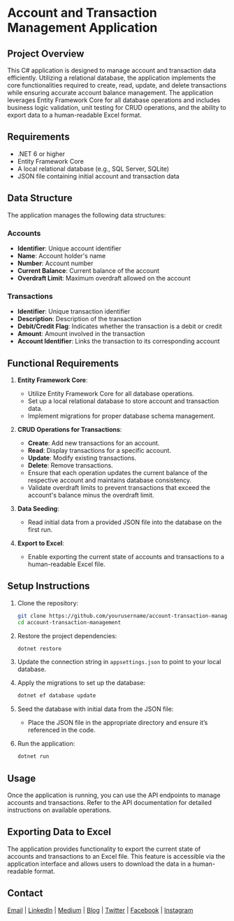 # Account and Transaction Management Application

## Project Overview

This C# application is designed to manage account and transaction data efficiently. Utilizing a relational database, the application implements the core functionalities required to create, read, update, and delete transactions while ensuring accurate account balance management. The application leverages Entity Framework Core for all database operations and includes business logic validation, unit testing for CRUD operations, and the ability to export data to a human-readable Excel format.

## Requirements

- .NET 6 or higher
- Entity Framework Core
- A local relational database (e.g., SQL Server, SQLite)
- JSON file containing initial account and transaction data

## Data Structure

The application manages the following data structures:

### Accounts
- **Identifier**: Unique account identifier
- **Name**: Account holder's name
- **Number**: Account number
- **Current Balance**: Current balance of the account
- **Overdraft Limit**: Maximum overdraft allowed on the account

### Transactions
- **Identifier**: Unique transaction identifier
- **Description**: Description of the transaction
- **Debit/Credit Flag**: Indicates whether the transaction is a debit or credit
- **Amount**: Amount involved in the transaction
- **Account Identifier**: Links the transaction to its corresponding account

## Functional Requirements

1. **Entity Framework Core**:
   - Utilize Entity Framework Core for all database operations.
   - Set up a local relational database to store account and transaction data.
   - Implement migrations for proper database schema management.

2. **CRUD Operations for Transactions**:
   - **Create**: Add new transactions for an account.
   - **Read**: Display transactions for a specific account.
   - **Update**: Modify existing transactions.
   - **Delete**: Remove transactions.
   - Ensure that each operation updates the current balance of the respective account and maintains database consistency.
   - Validate overdraft limits to prevent transactions that exceed the account's balance minus the overdraft limit.

3. **Data Seeding**:
   - Read initial data from a provided JSON file into the database on the first run.

4. **Export to Excel**:
   - Enable exporting the current state of accounts and transactions to a human-readable Excel file.

## Setup Instructions

1. Clone the repository:
   ```bash
   git clone https://github.com/yourusername/account-transaction-management.git
   cd account-transaction-management
   ```

2. Restore the project dependencies:
   ```bash
   dotnet restore
   ```

3. Update the connection string in `appsettings.json` to point to your local database.

4. Apply the migrations to set up the database:
   ```bash
   dotnet ef database update
   ```

5. Seed the database with initial data from the JSON file:
   - Place the JSON file in the appropriate directory and ensure it’s referenced in the code.

6. Run the application:
   ```bash
   dotnet run
   ```

## Usage

Once the application is running, you can use the API endpoints to manage accounts and transactions. Refer to the API documentation for detailed instructions on available operations.

## Exporting Data to Excel

The application provides functionality to export the current state of accounts and transactions to an Excel file. This feature is accessible via the application interface and allows users to download the data in a human-readable format.

## Contact
<a href="mailto:sanghvi_kavish@yahoo.in">Email</a> | <a href="https://www.linkedin.com/in/kavishsanghvi">LinkedIn</a> | <a href="https://www.medium.com/@kavishsanghvi">Medium</a> | <a href="https://kavishsanghviblog.wordpress.com">Blog</a> | <a href="https://twitter.com/kavishsanghvi25">Twitter</a> | <a href="https://www.facebook.com/kavish.sanghvi.5">Facebook</a> | <a href="https://www.instagram.com/kavishsanghvi96">Instagram</a>
